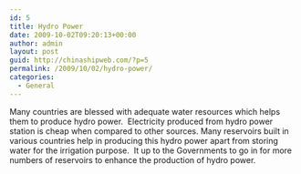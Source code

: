 ```yaml
---
id: 5
title: Hydro Power
date: 2009-10-02T09:20:13+00:00
author: admin
layout: post
guid: http://chinashipweb.com/?p=5
permalink: /2009/10/02/hydro-power/
categories:
  - General
---
```

Many countries are blessed with adequate water resources which helps them to produce hydro power.  Electricity produced from hydro power station is cheap when compared to other sources. Many reservoirs built in various countries help in producing this hydro power apart from storing water for the irrigation purpose.  It up to the Governments to go in for more numbers of reservoirs to enhance the production of hydro power.